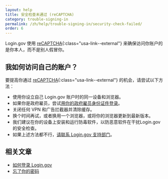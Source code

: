```yaml
---
layout: help
title: 安全检查未通过 (reCAPTCHA)
category: trouble-signing-in
permalink: /zh/help/trouble-signing-in/security-check-failed/
order: 6
---
```


Login.gov 使用 [reCAPTCHA](https://cloud.google.com/security/products/recaptcha){:class="usa-link--external"} 来确保访问你账户的是你本人，而不是别人假冒你。

## 我如何访问自己的账户？

要提高你通过 [reCAPTCHA](https://cloud.google.com/security/products/recaptcha){:class="usa-link--external"} 的机会，请尝试以下方法：

- 使用你设立自己 Login.gov 账户时的同一设备和浏览器。
- 如果你是政府雇员，尝试[用你的政府雇员身份证件登录](https://secure.login.gov/zh/login/piv_cac)。
- 关闭任何 VPN 和广告拦截器并清除缓存。
- 换个时间再试，或者换用一个浏览器，或将你的浏览器更新到最新版本。
- 我们建议在你的设备上安装和运行防毒软件，以防恶意软件在干扰Login.gov的安全检查。
- 如果上述方法都不行，[请联系 Login.gov 支持部门](/zh/contact/)。

## 相关文章

* [如何登录 Login.gov](/zh/help/trouble-signing-in/how-to-sign-in/)
* [忘了你的密码](/zh/help/trouble-signing-in/forgot-your-password/)
